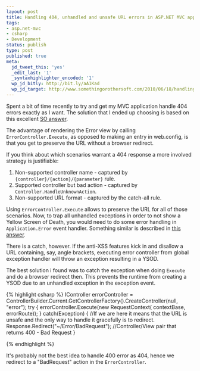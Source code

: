 ```yaml
---
layout: post
title: Handling 404, unhandled and unsafe URL errors in ASP.NET MVC application
tags:
- asp.net-mvc
- csharp
- Development
status: publish
type: post
published: true
meta:
  jd_tweet_this: 'yes'
  _edit_last: '1'
  _syntaxhighlighter_encoded: '1'
  wp_jd_bitly: http://bit.ly/aA1Kad
  wp_jd_target: http://www.somethingorothersoft.com/2010/06/18/handling-404-unhandled-and-unsafe-url-errors-in-asp-net-mvc-application/
---
```

Spent a bit of time recently to try and get my MVC application handle 404 errors exactly as I want. The solution that I ended up choosing is based on this excellent [SO answer][1].

The advantage of rendering the Error view by calling `ErrorController.Execute`, as opposed to making an entry in web.config, is that you get to preserve the URL without a browser redirect.

If you think about which scenarios warrant a 404 response a more involved strategy is justifiable:

1. Non-supported controller name - captured by `{controller}/{action}/{parameter}` rule.
2. Supported controller but bad action - captured by `Controller.HandleUnknownAction`.
3. Non-supported URL format - captured by the catch-all rule.

Using `ErrorController.Execute` allows to preserve the URL for all of those scenarios. Now, to trap all unhandled exceptions in order to not show a Yellow Screen of Death, you would need to do some error handling in `Application.Error` event handler. Something similar is described in [this answer][2].

There is a catch, however. If the anti-XSS features kick in and disallow a URL containing, say, angle brackets, executing error controller from global exception handler will throw an exception resulting in a YSOD.

The best solution i found was to catch the exception when doing `Execute` and do a browser redirect then. This prevents the runtime from creating a YSOD due to an unhandled exception in the exception event.

<div>
{% highlight csharp %}
IController errorController = ControllerBuilder.Current.GetControllerFactory().CreateController(null, "error");
try {
	errorController.Execute(new RequestContext(
			contextBase, errorRoute));
} catch(Exception) {
	//If we are here it means that the URL is unsafe and the only way to handle it gracefully is to redirect.
	Response.Redirect("~/Error/BadRequest"); //Controller/View pair that returns 400 - Bad Request
}

{% endhighlight %}
</div>

It's probably not the best idea to handle 400 error as 404, hence we redirect to a "BadRequest" action in the `ErrorController`.

  [1]: http://stackoverflow.com/questions/619895/how-can-i-properly-handle-404s-in-asp-net-mvc/2577095#2577095
  [2]: http://stackoverflow.com/questions/619895/how-can-i-properly-handle-404s-in-asp-net-mvc/620559#620559
